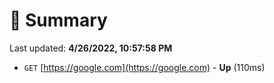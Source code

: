 # 📖 Summary
Last updated: **4/26/2022, 10:57:58 PM**

- `GET` [https://google.com](https://google.com) - **Up** (110ms)
